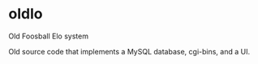 # oldlo
Old Foosball Elo system

Old source code that implements a MySQL database, cgi-bins, and a UI.
